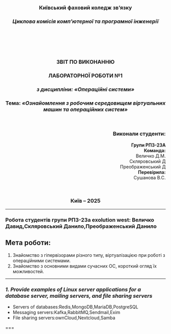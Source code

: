 <div
 align="center">
</div>
<div align="center">
  
### **Київський фаховий коледж зв’язку**  
### *Циклова комісія комп’ютерної та програмної інженерії*  

<br/><br/><br/><br/>


### **ЗВІТ ПО ВИКОНАННЮ** 
### **ЛАБОРАТОРНОЇ РОБОТИ №1**  
### *з дисципліни: «Операційні системи»*  

  
### **Тема:** *«Ознайомлення з робочим середовищем віртуальних машин та операційних систем»*  

<br/>

</div>

<div align="right">

### **Виконали студенти:**  
**Групи РПЗ-23А**  
**Команда:**<br> Величко Д.М.<br>Скляровський Д<br>Преображенський Д<br>
**Перевірила:**<br> Сушанова В.С.  

</div>

<div align="center">

<br/>

### **Київ – 2025**  

</div>


---

### Робота студентів групи РПЗ-23а exolution west: Величко Давид,Скляровський Данило,Преображенський Данило


## Мета роботи:  
1. Знайомство з гіпервізорами різного типу, віртуалізацією при роботі з операційними системами.
2. Знайомство з основними видами сучасних ОС, короткий огляд їх можливостей.


---
### ***1. Provide examples of Linux server applications for a database server, mailing servers, and file sharing servers***

- Servers of databases:Redis,MongoDB,MariaDB,PostgreSQL
- Messaging servers:Kafka,RabbitMQ,Sendmail,Exim
- File sharing servers:ownCloud,Nextcloud,Samba

===
